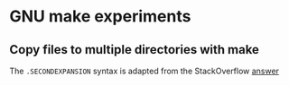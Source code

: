 # GNU make experiments

## Copy files to multiple directories with make

The `.SECONDEXPANSION` syntax is adapted from the StackOverflow
[answer](https://stackoverflow.com/questions/26746601/copy-multiple-files-to-different-directories-in-makefile)
